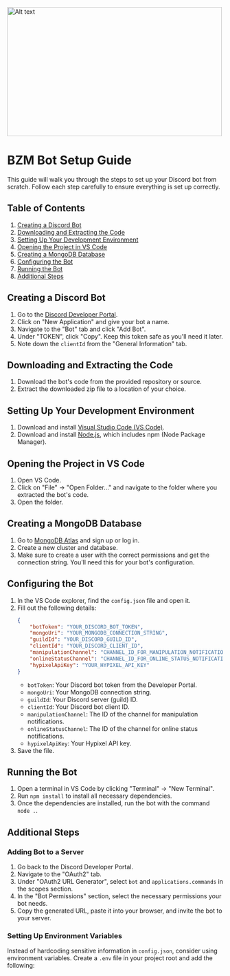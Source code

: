 <img src="https://cdn.discordapp.com/attachments/1246898098219778220/1265160485011980400/Slime_Bot13.png?ex=66a08005&is=669f2e85&hm=429f183ad0a0b8b547cef87895231de756c9d332c72da5bfc8a53f6f762a1072&" alt="Alt text" width="500" height="300">

# BZM Bot Setup Guide

This guide will walk you through the steps to set up your Discord bot from scratch. Follow each step carefully to ensure everything is set up correctly.

## Table of Contents

1. [Creating a Discord Bot](#creating-a-discord-bot)
2. [Downloading and Extracting the Code](#downloading-and-extracting-the-code)
3. [Setting Up Your Development Environment](#setting-up-your-development-environment)
4. [Opening the Project in VS Code](#opening-the-project-in-vs-code)
5. [Creating a MongoDB Database](#creating-a-mongodb-database)
6. [Configuring the Bot](#configuring-the-bot)
7. [Running the Bot](#running-the-bot)
8. [Additional Steps](#additional-steps)

## Creating a Discord Bot

1. Go to the [Discord Developer Portal](https://discord.com/developers/applications).
2. Click on "New Application" and give your bot a name.
3. Navigate to the "Bot" tab and click "Add Bot".
4. Under "TOKEN", click "Copy". Keep this token safe as you'll need it later.
5. Note down the `clientId` from the "General Information" tab.

## Downloading and Extracting the Code

1. Download the bot's code from the provided repository or source.
2. Extract the downloaded zip file to a location of your choice.

## Setting Up Your Development Environment

1. Download and install [Visual Studio Code (VS Code)](https://code.visualstudio.com/).
2. Download and install [Node.js](https://nodejs.org/), which includes npm (Node Package Manager).

## Opening the Project in VS Code

1. Open VS Code.
2. Click on "File" -> "Open Folder..." and navigate to the folder where you extracted the bot's code.
3. Open the folder.

## Creating a MongoDB Database

1. Go to [MongoDB Atlas](https://www.mongodb.com/cloud/atlas) and sign up or log in.
2. Create a new cluster and database.
3. Make sure to create a user with the correct permissions and get the connection string. You'll need this for your bot's configuration.

## Configuring the Bot

1. In the VS Code explorer, find the `config.json` file and open it.
2. Fill out the following details:
    ```json
    {
        "botToken": "YOUR_DISCORD_BOT_TOKEN",
        "mongoUri": "YOUR_MONGODB_CONNECTION_STRING",
        "guildId": "YOUR_DISCORD_GUILD_ID",
        "clientId": "YOUR_DISCORD_CLIENT_ID",
        "manipulationChannel": "CHANNEL_ID_FOR_MANIPULATION_NOTIFICATIONS",
        "onlineStatusChannel": "CHANNEL_ID_FOR_ONLINE_STATUS_NOTIFICATIONS",
        "hypixelApiKey": "YOUR_HYPIXEL_API_KEY"
    }
    ```
    - `botToken`: Your Discord bot token from the Developer Portal.
    - `mongoUri`: Your MongoDB connection string.
    - `guildId`: Your Discord server (guild) ID.
    - `clientId`: Your Discord bot client ID.
    - `manipulationChannel`: The ID of the channel for manipulation notifications.
    - `onlineStatusChannel`: The ID of the channel for online status notifications.
    - `hypixelApiKey`: Your Hypixel API key.
3. Save the file.

## Running the Bot

1. Open a terminal in VS Code by clicking "Terminal" -> "New Terminal".
2. Run `npm install` to install all necessary dependencies.
3. Once the dependencies are installed, run the bot with the command `node .`.

## Additional Steps

### Adding Bot to a Server

1. Go back to the Discord Developer Portal.
2. Navigate to the "OAuth2" tab.
3. Under "OAuth2 URL Generator", select `bot` and `applications.commands` in the scopes section.
4. In the "Bot Permissions" section, select the necessary permissions your bot needs.
5. Copy the generated URL, paste it into your browser, and invite the bot to your server.

### Setting Up Environment Variables

Instead of hardcoding sensitive information in `config.json`, consider using environment variables. Create a `.env` file in your project root and add the following:
